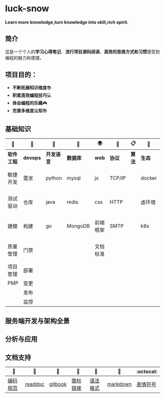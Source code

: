 # luck-snow
**Learn more knowledge,turn knowledge into skill,rich spirit.**

## 简介

这是一个个人的**学习心得笔记**、**流行项目源码阅读**、**高效的思维方式和习惯**感受到编程的魅力和便捷。

## 项目目的：
  - **不断拓展知识维度**📚
  - **积累高效编程技巧**💻
  - **体会编程的乐趣**🎮 
  - **完善多维度认知**📚 
## 基础知识 

| :briefcase: | :jack_o_lantern: | :book: | :beginner: |:earth_africa:| :open_file_folder: | :clipboard:| :trident: | :mailbox_with_no_mail:|:chestnut: |
| --------------------- |  ---------------------  | --------------------- |  ---------------------  |  ---------------------  |  ------------|  ------------ |  ------------|   ------------| ------------| 
| **软件工程** | **devops** | **开发语言** | **数据库** | **web** | **协议** | **算法** | **生态** |**DFX** |**其他** |
| 敏捷开发 | 需求| python |mysql|  js|TCP/IP  | | docker |性能 |微服务 |
| 测试驱动 | 仓库 | java | redis |  css| HTTP | | 虚环境 |Qps |分布式 |
| 建模 | 构建 |  go| MongoDB |  前端框架| SMTP | | k8s |SLA |云计算|
| 质量管理 | 门禁 |  |  |文档标准|  | |  | |高并发 |
| 项目管理| 部署 |  |  |  |  | |  | | 架构|
| PMP| 变更 |  |  |  |  | |  | | |
| | 发布 |  |  |  |  | |  | | |
| | 监控 |  |  |  |  | |  | | |
## 服务端开发与架构全景
## 分析与应用
## 文档支持 

| :green_book: | :blue_book: | :orange_book: | :notebook: | :notebook_with_decorative_cover: | :closed_book: |:octocat:|
| ------- | ----- | ------------ | ------ | ------ | ------ |------ |
| [编码规范](coding-standards.md)| [readdoc](https://readthedocs.org/accounts/login/) | [gitbook](https://www.gitbook.com/) | [徽标](http://shields.io/) [链接](https://lpd-ios.github.io/2017/05/03/GitHub-Badge-Introduction/)| [语法格式](https://help.github.com/articles/basic-writing-and-formatting-syntax/#links)| [markdown]()| [表情符号](https://www.webfx.com/tools/emoji-cheat-sheet/)|

